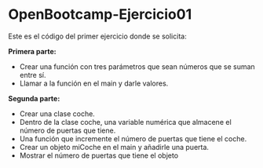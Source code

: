 # OpenBootcamp-Ejercicio01

Este es el código del primer ejercicio donde se solicita:
 
**Primera parte:**
- Crear una función con tres parámetros que sean números que se suman entre sí.
- Llamar a la función en el main y darle valores.

**Segunda parte:**
- Crear una clase coche.
- Dentro de la clase coche, una variable numérica que almacene el número de puertas que tiene.
- Una función que incremente el número de puertas que tiene el coche.
- Crear un objeto miCoche en el main y añadirle una puerta.
- Mostrar el número de puertas que tiene el objeto
